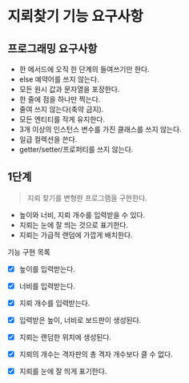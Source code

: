 # 지뢰찾기 기능 요구사항

## 프로그래밍 요구사항
- 한 메서드에 오직 한 단계의 들여쓰기만 한다.
- else 예약어를 쓰지 않는다.
- 모든 원시 값과 문자열을 포장한다.
- 한 줄에 점을 하나만 찍는다.
- 줄여 쓰지 않는다(축약 금지).
- 모든 엔티티를 작게 유지한다.
- 3개 이상의 인스턴스 변수를 가진 클래스를 쓰지 않는다.
- 일급 컬렉션을 쓴다.
- getter/setter/프로퍼티를 쓰지 않는다.

## 1단계
> 지뢰 찾기를 변형한 프로그램을 구현한다.

- 높이와 너비, 지뢰 개수를 입력받을 수 있다.
- 지뢰는 눈에 잘 띄는 것으로 표기한다.
- 지뢰는 가급적 랜덤에 가깝게 배치한다.

기능 구현 목록

- [X] 높이를 입력받는다.
- [X] 너비를 입력받는다.
- [X] 지뢰 개수를 입력받는다.
- [X] 입력받은 높이, 너비로 보드판이 생성된다.
- [X] 지뢰는 랜덤한 위치에 생성된다.
- [X] 지뢰의 개수는 격자판의 총 격자 개수보다 클 수 없다.
- [X] 지뢰를 눈에 잘 띄게 표기한다.


